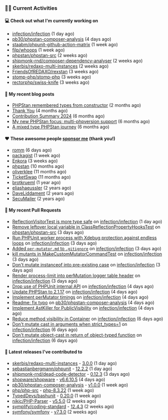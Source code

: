### 👨‍💻 Current Activities


#### 💻 Check out what I'm currently working on

- [infection/infection](https://github.com/infection/infection) (1 day ago)
- [pb30/phpstan-composer-analysis](https://github.com/pb30/phpstan-composer-analysis) (4 days ago)
- [staabm/phpunit-github-action-matrix](https://github.com/staabm/phpunit-github-action-matrix) (1 week ago)
- [filp/whoops](https://github.com/filp/whoops) (1 week ago)
- [phpstan/phpstan-src](https://github.com/phpstan/phpstan-src) (2 weeks ago)
- [shipmonk-rnd/composer-dependency-analyser](https://github.com/shipmonk-rnd/composer-dependency-analyser) (2 weeks ago)
- [skerbis/redaxo-multi-instances](https://github.com/skerbis/redaxo-multi-instances) (2 weeks ago)
- [FriendsOfREDAXO/rexstan](https://github.com/FriendsOfREDAXO/rexstan) (3 weeks ago)
- [stomp-php/stomp-php](https://github.com/stomp-php/stomp-php) (3 weeks ago)
- [rectorphp/swiss-knife](https://github.com/rectorphp/swiss-knife) (3 weeks ago)


#### 📜 My recent blog posts

- [PHPStan remembered types from constructor](https://staabm.github.io/2025/04/15/phpstan-remember-constructor-types.html) (2 months ago)
- [Thank You](https://staabm.github.io/2025/01/24/thank-you.html) (4 months ago)
- [Contribution Summary 2024](https://staabm.github.io/2024/12/11/contribution-summary-2024.html) (6 months ago)
- [My new PHPStan focus: multi-phpversion support](https://staabm.github.io/2024/11/28/phpstan-php-version-in-scope.html) (6 months ago)
- [A mixed type PHPStan journey](https://staabm.github.io/2024/11/26/phpstan-mixed-types.html) (6 months ago)


#### ❤️ These awesome people [sponsor me](https://github.com/sponsors/staabm) (thank you!)

- [romm](https://github.com/romm) (6 days ago)
- [packagist](https://github.com/packagist) (1 week ago)
- [Enkora](https://github.com/Enkora) (3 weeks ago)
- [phpstan](https://github.com/phpstan) (10 months ago)
- [oliverklee](https://github.com/oliverklee) (11 months ago)
- [TicketSwap](https://github.com/TicketSwap) (11 months ago)
- [brotkrueml](https://github.com/brotkrueml) (1 year ago)
- [eliashaeussler](https://github.com/eliashaeussler) (2 years ago)
- [DaveLiddament](https://github.com/DaveLiddament) (2 years ago)
- [SecuMailer](https://github.com/SecuMailer) (2 years ago)


#### 🔨 My recent Pull Requests

- [ReflectionVisitorTest is more type safe](https://github.com/infection/infection/pull/2190) on [infection/infection](https://github.com/infection/infection) (1 day ago)
- [Remove leftover local variable in ClassReflectionPropertyHooksTest](https://github.com/phpstan/phpstan-src/pull/4060) on [phpstan/phpstan-src](https://github.com/phpstan/phpstan-src) (3 days ago)
- [Run PHPUnit worker process with Xdebug protection against endless loops](https://github.com/infection/infection/pull/2180) on [infection/infection](https://github.com/infection/infection) (3 days ago)
- [Added `per-mutator.md` to `.gitignore`](https://github.com/infection/infection/pull/2179) on [infection/infection](https://github.com/infection/infection) (3 days ago)
- [kill mutants in MakeCustomMutatorCommandTest](https://github.com/infection/infection/pull/2177) on [infection/infection](https://github.com/infection/infection) (3 days ago)
- [Don&#39;t mutate instanceof into pre-existing case](https://github.com/infection/infection/pull/2176) on [infection/infection](https://github.com/infection/infection) (3 days ago)
- [Render process-limit into perMutation logger table header](https://github.com/infection/infection/pull/2175) on [infection/infection](https://github.com/infection/infection) (3 days ago)
- [Drop use of PHPUnit internal API](https://github.com/infection/infection/pull/2167) on [infection/infection](https://github.com/infection/infection) (4 days ago)
- [Update PHPStan to 2.1.17](https://github.com/infection/infection/pull/2165) on [infection/infection](https://github.com/infection/infection) (4 days ago)
- [Implement perMutator timings](https://github.com/infection/infection/pull/2164) on [infection/infection](https://github.com/infection/infection) (4 days ago)
- [Readme: fix typo](https://github.com/pb30/phpstan-composer-analysis/pull/54) on [pb30/phpstan-composer-analysis](https://github.com/pb30/phpstan-composer-analysis) (4 days ago)
- [Implement AstKiller for PublicVisibility](https://github.com/infection/infection/pull/2163) on [infection/infection](https://github.com/infection/infection) (4 days ago)
- [Reduce method visibility in Container](https://github.com/infection/infection/pull/2155) on [infection/infection](https://github.com/infection/infection) (6 days ago)
- [Don&#39;t mutate cast in arguments when strict_types=1](https://github.com/infection/infection/pull/2154) on [infection/infection](https://github.com/infection/infection) (6 days ago)
- [Don&#39;t mutate object-cast in return of object-typed function](https://github.com/infection/infection/pull/2152) on [infection/infection](https://github.com/infection/infection) (6 days ago)


#### 🔭 Latest releases I've contributed to

- [skerbis/redaxo-multi-instances](https://github.com/skerbis/redaxo-multi-instances) - [3.0.0](https://github.com/skerbis/redaxo-multi-instances/releases/tag/3.0.0) (1 day ago)
- [sebastianbergmann/phpunit](https://github.com/sebastianbergmann/phpunit) - [12.2.2](https://github.com/sebastianbergmann/phpunit/releases/tag/12.2.2) (1 day ago)
- [shipmonk-rnd/dead-code-detector](https://github.com/shipmonk-rnd/dead-code-detector) - [0.12.3](https://github.com/shipmonk-rnd/dead-code-detector/releases/tag/0.12.3) (3 days ago)
- [shopware/shopware](https://github.com/shopware/shopware) - [v6.6.10.5](https://github.com/shopware/shopware/releases/tag/v6.6.10.5) (4 days ago)
- [pb30/phpstan-composer-analysis](https://github.com/pb30/phpstan-composer-analysis) - [v1.0.0](https://github.com/pb30/phpstan-composer-analysis/releases/tag/v1.0.0) (1 week ago)
- [php/php-src](https://github.com/php/php-src) - [php-8.3.22](https://github.com/php/php-src/releases/tag/php-8.3.22) (1 week ago)
- [TypedDevs/bashunit](https://github.com/TypedDevs/bashunit) - [0.20.0](https://github.com/TypedDevs/bashunit/releases/tag/0.20.0) (1 week ago)
- [nikic/PHP-Parser](https://github.com/nikic/PHP-Parser) - [v5.5.0](https://github.com/nikic/PHP-Parser/releases/tag/v5.5.0) (2 weeks ago)
- [symplify/coding-standard](https://github.com/symplify/coding-standard) - [12.4.3](https://github.com/symplify/coding-standard/releases/tag/12.4.3) (2 weeks ago)
- [symfony/symfony](https://github.com/symfony/symfony) - [v7.3.0](https://github.com/symfony/symfony/releases/tag/v7.3.0) (2 weeks ago)
